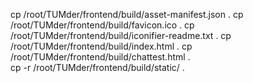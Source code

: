 cp /root/TUMder/frontend/build/asset-manifest.json .
cp /root/TUMder/frontend/build/favicon.ico .
cp /root/TUMder/frontend/build/iconifier-readme.txt . 
cp /root/TUMder/frontend/build/index.html . 
cp /root/TUMder/frontend/build/chattest.html .  
cp -r /root/TUMder/frontend/build/static/ .